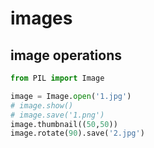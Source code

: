 # images

## image operations

<!-- MARKDOWN-AUTO-DOCS:START (CODE:src=../../python/images/image-operations.py) -->
<!-- The below code snippet is automatically added from ../../python/images/image-operations.py -->
```py
from PIL import Image

image = Image.open('1.jpg')
# image.show()
# image.save('1.png')
image.thumbnail((50,50))
image.rotate(90).save('2.jpg')
```
<!-- MARKDOWN-AUTO-DOCS:END -->


